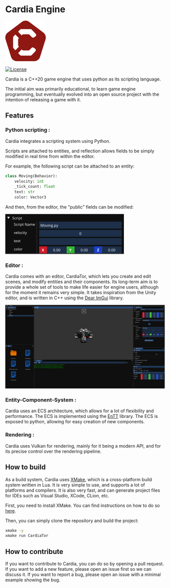 # Cardia Engine

<img src=".github/image/cardia-logo.png" alt="logo" width="128" height="128">

[![License](https://img.shields.io/badge/license-Apache_2.0-blue.svg)](LICENSE)

Cardia is a C++20 game engine that uses python as its scripting language.

The initial aim was primarily educational, to learn game engine programming,
but eventually evolved into an open source project with the intention of
releasing a game with it.

## Features

### Python scripting :

Cardia integrates a scripting system using Python.

Scripts are attached to entities, and reflection allows fields to be simply
modified in real time from within the editor.

For example, the following script can be attached to an entity:
```python
class Moving(Behavior):
    velocity: int
    _tick_count: float
    text: str
    color: Vector3
```

And then, from the editor, the "public" fields can be modified:

![scripting.png](.github/image/scripting.png)

### Editor :

Cardia comes with an editor, CardiaTor, which lets you create and edit scenes,
and modify entities and their components. Its long-term aim is to provide a
whole set of tools to make life easier for engine users, although for the moment
it remains very simple.  It takes inspiration from the Unity editor, and is written in C++ using the
[Dear ImGui](https://github.com/ocornut/imgui) library.

![editor.png](.github/image/cardiator.png)

### Entity-Component-System :

Cardia uses an ECS architecture, which allows for a lot of flexibility and
performance. The ECS is implemented using the [EnTT](https://github.com/skypjack/entt)
library. The ECS is exposed to python, allowing for easy creation of new components.

### Rendering :

Cardia uses Vulkan for rendering, mainly for it being a modern API, and for its
precise control over the rendering pipeline.

## How to build

As a build system, Cardia uses [XMake](https://xmake.io/#/), which is a
cross-platform build system written in Lua. It is very simple to use, and
supports a lot of platforms and compilers. It is also very fast, and can
generate project files for IDEs such as Visual Studio, XCode, CLion, etc.

First, you need to install XMake. You can find instructions on how to do so
[here](https://xmake.io/#/getting_started?id=installation).

Then, you can simply clone the repository and build the project:
```bash
xmake -y
xmake run CardiaTor
```

## How to contribute

If you want to contribute to Cardia, you can do so by opening a pull request.
If you want to add a new feature, please open an issue first so we can discuss it.
If you want to report a bug, please open an issue with a minimal example
showing the bug.
